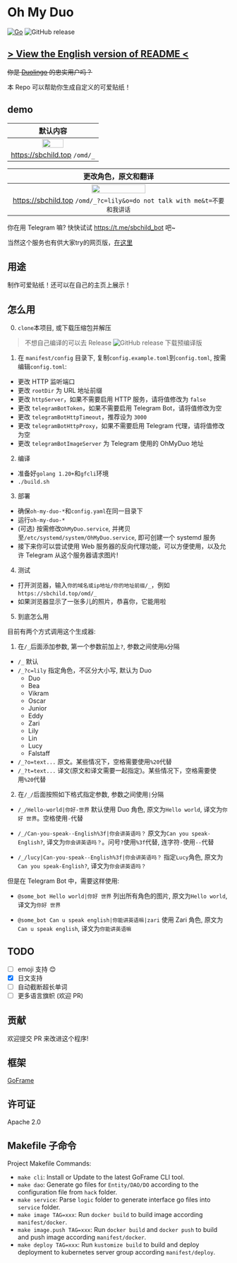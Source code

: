 # Oh My Duo

[![Go](https://github.com/sb-child/OhMyDuo/actions/workflows/go.yml/badge.svg)](https://github.com/sb-child/OhMyDuo/actions/workflows/go.yml) ![GitHub release](https://img.shields.io/github/v/release/sb-child/OhMyDuo)

## [> View the English version of README <](./translate/en/)

~~你是 [Duolingo](https://duolingo.com/) 的忠实用户吗？~~

本 Repo 可以帮助你生成自定义的可爱贴纸！

## demo

|                               默认内容                               |
| :------------------------------------------------------------------: |
| <img src="https://sbchild.top/omd/_?x=fj32j340if" width="50%"> |
|                  https://sbchild.top `/omd/_`                  |

|                                                   更改角色，原文和翻译                                                   |
| :----------------------------------------------------------------------------------------------------------------------: |
| <img src="https://sbchild.top/omd/_?c=lily&o=do%20not%20talk%20with%20me&t=不要和我讲话&x=fyufyudtry" width="50%"> |
|                      https://sbchild.top `/omd/_?c=lily&o=do not talk with me&t=不要和我讲话`                      |

你在用 Telegram 嘛? 快快试试 <https://t.me/sbchild_bot> 吧~

当然这个服务也有供大家try的网页版，[在这里](https://sbchild.top/blog/tools/duo)

## 用途

制作可爱贴纸！还可以在自己的主页上展示！

## 怎么用

0. `clone`本项目, 或下载压缩包并解压

> 不想自己编译的可以去 Release ![GitHub release](https://img.shields.io/github/v/release/sb-child/OhMyDuo) 下载预编译版

1. 在 `manifest/config` 目录下, 复制`config.example.toml`到`config.toml`, 按需编辑`config.toml`:

- 更改 HTTP 监听端口
- 更改 `rootDir` 为 URL 地址前缀
- 更改 `httpServer`，如果不需要启用 HTTP 服务，请将值修改为 `false`
- 更改 `telegramBotToken`，如果不需要启用 Telegram Bot，请将值修改为空
- 更改 `telegramBotHttpTimeout`，推荐设为 `3000`
- 更改 `telegramBotHttpProxy`，如果不需要启用 Telegram 代理，请将值修改为空
- 更改 `telegramBotImageServer` 为 Telegram 使用的 OhMyDuo 地址

2. 编译

- 准备好`golang 1.20+`和`gfcli`环境
- `./build.sh`

3. 部署

- 确保`oh-my-duo-*`和`config.yaml`在同一目录下
- 运行`oh-my-duo-*`
- (可选) 按需修改`OhMyDuo.service`, 并拷贝至`/etc/systemd/system/OhMyDuo.service`, 即可创建一个 systemd 服务
- 接下来你可以尝试使用 Web 服务器的反向代理功能，可以方便使用，以及允许 Telegram 从这个服务器请求图片!

4. 测试

- 打开浏览器，输入`你的域名或ip地址/你的地址前缀/_`，例如`https://sbchild.top/omd/_`
- 如果浏览器显示了一张多儿的照片，恭喜你，它能用啦

5. 到底怎么用

目前有两个方式调用这个生成器:

1. 在`/_`后面添加参数, 第一个参数前加上`?`, 参数之间使用`&`分隔

- `/_` 默认
- `/_?c=lily` 指定角色，不区分大小写, 默认为 Duo
  - Duo
  - Bea
  - Vikram
  - Oscar
  - Junior
  - Eddy
  - Zari
  - Lily
  - Lin
  - Lucy
  - Falstaff
- `/_?o=text...` 原文。某些情况下，空格需要使用`%20`代替
- `/_?t=text...` 译文(原文和译文需要一起指定)。某些情况下，空格需要使用`%20`代替

2. 在`/_/`后面按照如下格式指定参数, 参数之间使用`|`分隔

- `/_/Hello-world|你好-世界` 默认使用 Duo 角色, 原文为`Hello world`, 译文为`你好 世界`。空格使用`-`代替

- `/_/Can-you-speak--English%3f|你会讲英语吗？` 原文为`Can you speak-English?`, 译文为`你会讲英语吗？`。问号`?`使用`%3f`代替, 连字符`-`使用`--`代替

- `/_/lucy|Can-you-speak--English%3f|你会讲英语吗？` 指定`Lucy`角色, 原文为`Can you speak-English?`, 译文为`你会讲英语吗？`

但是在 Telegram Bot 中，需要这样使用:

- `@some_bot Hello world|你好 世界` 列出所有角色的图片, 原文为`Hello world`, 译文为`你好 世界`

- `@some_bot Can u speak english|你能讲英语嘛|zari` 使用 Zari 角色, 原文为`Can u speak english`, 译文为`你能讲英语嘛`

## TODO

- [ ] emoji 支持 😊
- [x] 日文支持
- [ ] 自动截断超长单词
- [ ] 更多语言旗帜 (欢迎 PR)

## 贡献

欢迎提交 PR 来改进这个程序!

## 框架

[GoFrame](https://goframe.org)

## 许可证

Apache 2.0

## Makefile 子命令

Project Makefile Commands:

- `make cli`: Install or Update to the latest GoFrame CLI tool.
- `make dao`: Generate go files for `Entity/DAO/DO` according to the configuration file from `hack` folder.
- `make service`: Parse `logic` folder to generate interface go files into `service` folder.
- `make image TAG=xxx`: Run `docker build` to build image according `manifest/docker`.
- `make image.push TAG=xxx`: Run `docker build` and `docker push` to build and push image according `manifest/docker`.
- `make deploy TAG=xxx`: Run `kustomize build` to build and deploy deployment to kubernetes server group according `manifest/deploy`.

